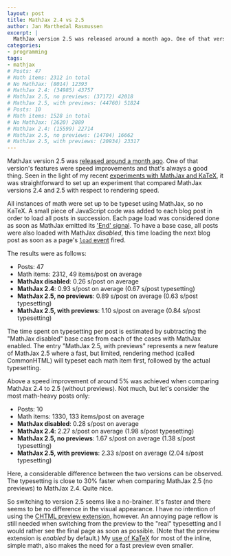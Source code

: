 ```yaml
---
layout: post
title: MathJax 2.4 vs 2.5
author: Jan Marthedal Rasmussen
excerpt: |
  MathJax version 2.5 was released around a month ago. One of that version's features were speed improvements and that's always a good thing. Seen in the light of my recent experiments with MathJax and KaTeX, it was straightforward to set up an experiment that compared MathJax versions 2.4 and 2.5 with respect to rendering speed. [...]
categories:
- programming
tags:
- mathjax
# Posts: 47
# Math items: 2312 in total
# No MathJax: (8014) 12393
# MathJax 2.4: (34985) 43757
# MathJax 2.5, no previews: (37172) 42018
# MathJax 2.5, with previews: (44760) 51824
# Posts: 10
# Math items: 1528 in total
# No MathJax: (2620) 2889
# MathJax 2.4: (15599) 22714
# MathJax 2.5, no previews: (14704) 16662
# MathJax 2.5, with previews: (20934) 23317
---
```

MathJax version 2.5 was [released around a month ago](http://www.mathjax.org/mathjax-v2-5-now-available/). One of that version's features were speed improvements and that's always a good thing. Seen in the light of my recent [experiments with MathJax and KaTeX](/2015/01/mathjax-katex-and-a-lot-of-math.html), it was straightforward to set up an experiment that compared MathJax versions 2.4 and 2.5 with respect to rendering speed.

All instances of math were set up to be typeset using MathJax, so no KaTeX. A small piece of JavaScript code was added to each blog post in order to load all posts in succession. Each page load was considered done as soon as MathJax emitted its ['End' signal](http://docs.mathjax.org/en/v2.5-latest/startup.html). To have a base case, all posts were also loaded with MathJax *disabled*, this time loading the next blog post as soon as a page's [`load` event](https://developer.mozilla.org/en-US/docs/Web/API/GlobalEventHandlers/onload) fired.

The results were as follows:

*  Posts: 47
*  Math items: 2312, 49 items/post on average
*  **MathJax disabled**: 0.26 s/post on average
*  **MathJax 2.4**: 0.93 s/post on average (0.67 s/post typesetting)
*  **MathJax 2.5, no previews**: 0.89 s/post on average (0.63 s/post typesetting)
*  **MathJax 2.5, with previews**: 1.10 s/post on average (0.84 s/post typesetting)

The time spent on typesetting per post is estimated by subtracting the "MathJax disabled" base case from each of the cases with MathJax enabled. The entry "MathJax 2.5, with previews" represents a new feature of MathJax 2.5 where a fast, but limited, rendering method (called CommonHTML) will typeset each math item first, followed by the actual typesetting.

Above a speed improvement of around 5% was achieved when comparing MathJax 2.4 to 2.5 (without previews). Not much, but let's consider the most math-heavy posts only:

*  Posts: 10
*  Math items: 1330, 133 items/post on average
*  **MathJax disabled**: 0.28 s/post on average
*  **MathJax 2.4**: 2.27 s/post on average (1.98 s/post typesetting)
*  **MathJax 2.5, no previews**: 1.67 s/post on average (1.38 s/post typesetting)
*  **MathJax 2.5, with previews**: 2.33 s/post on average (2.04 s/post typesetting)

Here, a considerable difference between the two versions can be observed. The typesetting is close to 30% faster when comparing MathJax 2.5 (no previews) to MathJax 2.4. Quite nice.

So switching to version 2.5 seems like a no-brainer. It's faster and there seems to be no difference in the visual appearance. I have no intention of using the [CHTML preview extension](http://docs.mathjax.org/en/v2.5-latest/options/CHTML-preview.html), however. An annoying page reflow is still needed when switching from the preview to the "real" typesetting and I would rather see the final page as soon as possible. (Note that the preview extension is *enabled* by default.) My [use of KaTeX](/2015/01/mathjax-katex-and-a-lot-of-math.html) for most of the inline, simple math, also makes the need for a fast preview even smaller.
